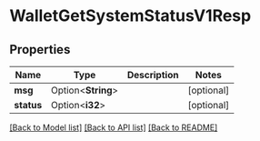 # WalletGetSystemStatusV1Resp

## Properties

Name | Type | Description | Notes
------------ | ------------- | ------------- | -------------
**msg** | Option<**String**> |  | [optional]
**status** | Option<**i32**> |  | [optional]

[[Back to Model list]](../README.md#documentation-for-models) [[Back to API list]](../README.md#documentation-for-api-endpoints) [[Back to README]](../README.md)


